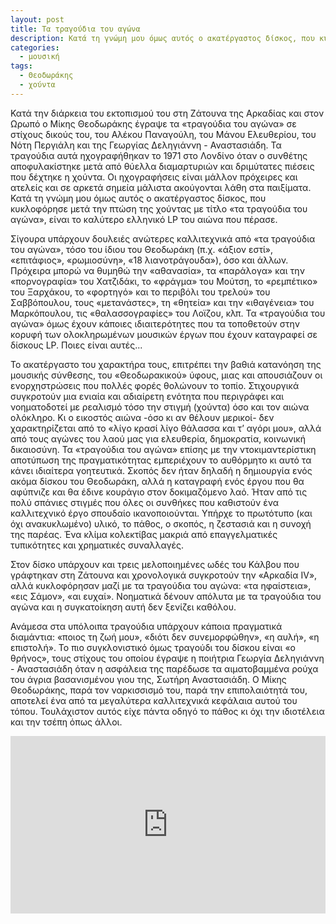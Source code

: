 ```yaml
---
layout: post
title: Τα τραγούδια του αγώνα
description: Κατά τη γνώμη μου όμως αυτός ο ακατέργαστος δίσκος, που κυκλοφόρησε μετά την πτώση της χούντας με τίτλο «τα τραγούδια του αγώνα», είναι το καλύτερο ελληνικό LP του αιώνα που πέρασε.
categories:
  - μουσική
tags: 
  - Θεοδωράκης
  - χούντα
---
```


Κατά την διάρκεια του εκτοπισμού του στη Ζάτουνα της Αρκαδίας και στον Ωρωπό ο Μίκης Θεοδωράκης έγραψε τα «τραγούδια του αγώνα» σε στίχους δικούς του, του Αλέκου Παναγούλη, του Μάνου Ελευθερίου, του Νότη Περγιάλη και της Γεωργίας Δεληγιάννη - Αναστασιάδη. Τα τραγούδια αυτά ηχογραφήθηκαν το 1971 στο Λονδίνο όταν ο συνθέτης αποφυλακίστηκε μετά από θύελλα διαμαρτυριών και δριμύτατες πιέσεις που δέχτηκε η χούντα. Οι ηχογραφήσεις είναι μάλλον πρόχειρες και ατελείς και σε αρκετά σημεία μάλιστα ακούγονται λάθη στα παιξίματα. Κατά τη γνώμη μου όμως αυτός ο ακατέργαστος δίσκος, που κυκλοφόρησε μετά την πτώση της χούντας με τίτλο «τα τραγούδια του αγώνα», είναι το καλύτερο ελληνικό LP του αιώνα που πέρασε.

Σίγουρα υπάρχουν δουλειές ανώτερες καλλιτεχνικά από «τα τραγούδια του αγώνα», τόσο του ίδιου του Θεοδωράκη (π.χ. «άξιον εστί», «επιτάφιος», «ρωμιοσύνη», «18 λιανοτράγουδα»), όσο και άλλων. Πρόχειρα μπορώ να θυμηθώ την «αθανασία», τα «παράλογα» και την «πορνογραφία» του Χατζιδάκι, το «φράγμα» του Μούτση, το «ρεμπέτικο» του Ξαρχάκου, το «φορτηγό» και το περιβόλι του τρελού» του Σαββόπουλου, τους «μετανάστες», τη «θητεία» και την «ιθαγένεια» του Μαρκόπουλου, τις «θαλασσογραφίες» του Λοϊζου, κλπ. Τα «τραγούδια του αγώνα» όμως έχουν κάποιες ιδιαιτερότητες που τα τοποθετούν στην κορυφή των ολοκληρωμένων μουσικών έργων που έχουν καταγραφεί σε δίσκους LP. Ποιες είναι αυτές...

Το ακατέργαστο του χαρακτήρα τους, επιτρέπει την βαθιά κατανόηση της μουσικής σύνθεσης, του «Θεοδωρακικού» ύφους, μιας και απουσιάζουν οι ενορχηστρώσεις που πολλές φορές θολώνουν το τοπίο. Στιχουργικά συγκροτούν μια ενιαία και αδιαίρετη ενότητα που περιγράφει και νοηματοδοτεί με ρεαλισμό τόσο την στιγμή (χούντα) όσο και τον αιώνα ολόκληρο. Κι ο εικοστός αιώνα -όσο κι αν θέλουν μερικοί- δεν χαρακτηρίζεται από το «λίγο κρασί λίγο θάλασσα και τ’ αγόρι μου», αλλά από τους αγώνες του λαού μας για ελευθερία, δημοκρατία, κοινωνική δικαιοσύνη. Τα «τραγούδια του αγώνα» επίσης με την ντοκιμαντερίστικη αποτύπωση της πραγματικότητας εμπεριέχουν το αυθόρμητο κι αυτό τα κάνει ιδιαίτερα γοητευτικά. Σκοπός δεν ήταν δηλαδή η δημιουργία ενός ακόμα δίσκου του Θεοδωράκη, αλλά η καταγραφή ενός έργου που θα αφύπνιζε και θα έδινε κουράγιο στον δοκιμαζόμενο λαό. Ήταν από τις πολύ σπάνιες στιγμές που όλες οι συνθήκες που καθιστούν ένα καλλιτεχνικό έργο σπουδαίο ικανοποιούνται. Υπήρχε το πρωτότυπο (και όχι ανακυκλωμένο) υλικό, το πάθος, ο σκοπός, η ζεστασιά και η συνοχή της παρέας. Ένα κλίμα κολεκτίβας μακριά από επαγγελματικές τυπικότητες και χρηματικές συναλλαγές.

Στον δίσκο υπάρχουν και τρεις μελοποιημένες ωδές του Κάλβου που γράφτηκαν στη Ζάτουνα και χρονολογικά συγκροτούν την «Αρκαδία IV», αλλά κυκλοφόρησαν μαζί με τα τραγούδια του αγώνα: «τα ηφαίστεια», «εις Σάμον», «αι ευχαί». Νοηματικά δένουν απόλυτα με τα τραγούδια του αγώνα και η συγκατοίκηση αυτή δεν ξενίζει καθόλου.

Ανάμεσα στα υπόλοιπα τραγούδια υπάρχουν κάποια πραγματικά διαμάντια: «ποιος τη ζωή μου», «διότι δεν συνεμορφώθην», «η αυλή», «η επιστολή». Το πιο συγκλονιστικό όμως τραγούδι του δίσκου είναι «ο θρήνος», τους στίχους του οποίου έγραψε η ποιήτρια Γεωργία Δεληγιάννη - Αναστασιάδη όταν η ασφάλεια της παρέδωσε τα αιματοβαμμένα ρούχα του άγρια βασανισμένου γιου της, Σωτήρη Αναστασιάδη. Ο Μίκης Θεοδωράκης, παρά τον ναρκισσισμό του, παρά την επιπολαιότητά του, αποτελεί ένα από τα μεγαλύτερα καλλιτεχνικά κεφάλαια αυτού του τόπου. Τουλάχιστον αυτός είχε πάντα οδηγό το πάθος κι όχι την ιδιοτέλεια και την τσέπη όπως άλλοι.

<div class="yt-video" style="position:relative;height:0;padding-bottom:56.25%"><iframe width="560" height="315" src="https://www.youtube.com/embed/VmtMCFmHt9Q?start=692" frameborder="0" allow="autoplay; encrypted-media" allowfullscreen style="position:absolute;width:100%;height:100%;left:0"></iframe></div>